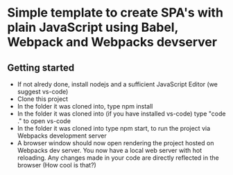# Simple template to create SPA's with plain JavaScript using Babel, Webpack and Webpacks devserver

## Getting started

- If not alredy done, install nodejs and a sufficient JavaScript Editor (we suggest vs-code)
- Clone this project
- In the folder it was cloned into, type npm install
- In the folder it was cloned into (if you have installed vs-code) type "code ." to open vs-code
- In the folder it was cloned into type npm start, to run the project via Webpacks development server
- A browser window should now open rendering the project hosted on Webpacks dev server. You now have a local web server with hot reloading. Any changes made in your code are directly reflected in the browser (How cool is that?)